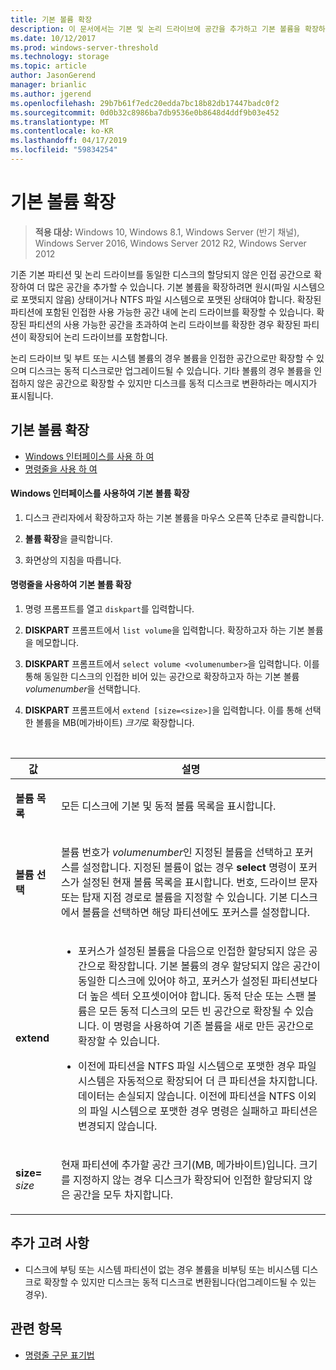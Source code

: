 ```yaml
---
title: 기본 볼륨 확장
description: 이 문서에서는 기본 및 논리 드라이브에 공간을 추가하고 기본 볼륨을 확장하는 방법을 설명합니다.
ms.date: 10/12/2017
ms.prod: windows-server-threshold
ms.technology: storage
ms.topic: article
author: JasonGerend
manager: brianlic
ms.author: jgerend
ms.openlocfilehash: 29b7b61f7edc20edda7bc18b82db17447badc0f2
ms.sourcegitcommit: 0d0b32c8986ba7db9536e0b8648d4ddf9b03e452
ms.translationtype: MT
ms.contentlocale: ko-KR
ms.lasthandoff: 04/17/2019
ms.locfileid: "59834254"
---
```

# <a name="extend-a-basic-volume"></a>기본 볼륨 확장

> **적용 대상:** Windows 10, Windows 8.1, Windows Server (반기 채널), Windows Server 2016, Windows Server 2012 R2, Windows Server 2012

기존 기본 파티션 및 논리 드라이브를 동일한 디스크의 할당되지 않은 인접 공간으로 확장하여 더 많은 공간을 추가할 수 있습니다. 기본 볼륨을 확장하려면 원시(파일 시스템으로 포맷되지 않음) 상태이거나 NTFS 파일 시스템으로 포맷된 상태여야 합니다. 확장된 파티션에 포함된 인접한 사용 가능한 공간 내에 논리 드라이브를 확장할 수 있습니다. 확장된 파티션의 사용 가능한 공간을 초과하여 논리 드라이브를 확장한 경우 확장된 파티션이 확장되어 논리 드라이브를 포함합니다.

논리 드라이브 및 부트 또는 시스템 볼륨의 경우 볼륨을 인접한 공간으로만 확장할 수 있으며 디스크는 동적 디스크로만 업그레이드될 수 있습니다. 기타 볼륨의 경우 볼륨을 인접하지 않은 공간으로 확장할 수 있지만 디스크를 동적 디스크로 변환하라는 메시지가 표시됩니다.

## <a name="extending-a-basic-volume"></a>기본 볼륨 확장

-   [Windows 인터페이스를 사용 하 여](#BKMK_WINUI)
-   [명령줄을 사용 하 여](#BKMK_CMD)

<a href="" id="BKMK_WINUI"></a>
#### <a name="to-extend-a-basic-volume-using-the-windows-interface"></a>Windows 인터페이스를 사용하여 기본 볼륨 확장

1.  디스크 관리자에서 확장하고자 하는 기본 볼륨을 마우스 오른쪽 단추로 클릭합니다.

2.  **볼륨 확장**을 클릭합니다.

3.  화면상의 지침을 따릅니다.

<a href="" id="BKMK_CMD"></a>
#### <a name="to-extend-a-basic-volume-using-a-command-line"></a>명령줄을 사용하여 기본 볼륨 확장

1.  명령 프롬프트를 열고 `diskpart`를 입력합니다.

2.  **DISKPART** 프롬프트에서 `list volume`을 입력합니다. 확장하고자 하는 기본 볼륨을 메모합니다.

3.  **DISKPART** 프롬프트에서 `select volume <volumenumber>`을 입력합니다. 이를 통해 동일한 디스크의 인접한 비어 있는 공간으로 확장하고자 하는 기본 볼륨 *volumenumber*을 선택합니다.

4.  **DISKPART** 프롬프트에서 `extend [size=<size>]`을 입력합니다. 이를 통해 선택한 볼륨을 MB(메가바이트) *크기*로 확장합니다.

<br />

| 값 | 설명 |
| --- | --- |
| <p>**볼륨 목록**</p> | <p>모든 디스크에 기본 및 동적 볼륨 목록을 표시합니다.</p> |
| <p>**볼륨 선택**</p> | <p>볼륨 번호가 <em>volumenumber</em>인 지정된 볼륨을 선택하고 포커스를 설정합니다. 지정된 볼륨이 없는 경우 **select** 명령이 포커스가 설정된 현재 볼륨 목록을 표시합니다. 번호, 드라이브 문자 또는 탑재 지점 경로로 볼륨을 지정할 수 있습니다. 기본 디스크에서 볼륨을 선택하면 해당 파티션에도 포커스를 설정합니다.</p> |
| <p>**extend**</p> | <p><ul><li>포커스가 설정된 볼륨을 다음으로 인접한 할당되지 않은 공간으로 확장합니다. 기본 볼륨의 경우 할당되지 않은 공간이 동일한 디스크에 있어야 하고, 포커스가 설정된 파티션보다 더 높은 섹터 오프셋이어야 합니다. 동적 단순 또는 스팬 볼륨은 모든 동적 디스크의 모든 빈 공간으로 확장될 수 있습니다. 이 명령을 사용하여 기존 볼륨을 새로 만든 공간으로 확장할 수 있습니다.</p></li ><p><li>이전에 파티션을 NTFS 파일 시스템으로 포맷한 경우 파일 시스템은 자동적으로 확장되어 더 큰 파티션을 차지합니다. 데이터는 손실되지 않습니다. 이전에 파티션을 NTFS 이외의 파일 시스템으로 포맷한 경우 명령은 실패하고 파티션은 변경되지 않습니다.</p></li></ul>|
| <p>**size=** <em>size</em></p> | <p>현재 파티션에 추가할 공간 크기(MB, 메가바이트)입니다. 크기를 지정하지 않는 경우 디스크가 확장되어 인접한 할당되지 않은 공간을 모두 차지합니다.</p> |

## <a name="additional-considerations"></a>추가 고려 사항

-   디스크에 부팅 또는 시스템 파티션이 없는 경우 볼륨을 비부팅 또는 비시스템 디스크로 확장할 수 있지만 디스크는 동적 디스크로 변환됩니다(업그레이드될 수 있는 경우).

## <a name="see-also"></a>관련 항목

-   [명령줄 구문 표기법](https://technet.microsoft.com/library/cc742449(v=ws.11).aspx)


